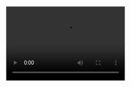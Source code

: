 <video src="https://splice.gopro.com/v?id=75NkAE" width="320" height="200" controls preload></video>
